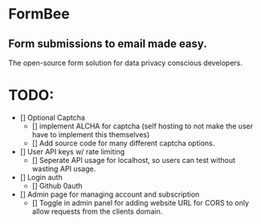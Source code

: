 # FormBee

## Form submissions to email made easy.

The open-source form solution for data privacy conscious developers.

# TODO:
- [] Optional Captcha
    - [] implement ALCHA for captcha (self hosting to not make the user have to implement this themselves)
    - [] Add source code for many different captcha options.
- [] User API keys w/ rate limiting
    - [] Seperate API usage for localhost, so users can test without wasting API usage.
- [] Login auth
    - [] Github 0auth
- [] Admin page for managing account and subscription
    - [] Toggle in admin panel for adding website URL for CORS to only allow requests from the clients domain.
